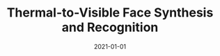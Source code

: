 ---
title: "Thermal-to-Visible Face Synthesis and Recognition"
collection: publications
permalink: /publication/2021-01-01-Thermal-to-Visible-Face-Synthesis-and-Recognition
date: 2021-01-01
venue: 'Deep Learning-Based Face Analytics'
citation: ' Xing Di,  He Zhang,  Vishal Patel, &quot;Thermal-to-Visible Face Synthesis and Recognition.&quot; Deep Learning-Based Face Analytics, 2021.'
---
